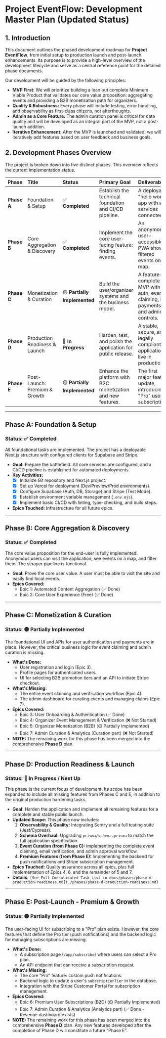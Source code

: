 

# **Project EventFlow: Development Master Plan (Updated Status)**

## 1. Introduction

This document outlines the phased development roadmap for **Project EventFlow**, from initial setup to production launch and post-launch enhancements. Its purpose is to provide a high-level overview of the development lifecycle and serve as a central reference point for the detailed phase documents.

Our development will be guided by the following principles:
*   **MVP First:** We will prioritize building a lean but complete Minimum Viable Product that validates our core value proposition: aggregating events and providing a B2B monetization path for organizers.
*   **Quality & Robustness:** Every phase will include testing, error handling, and observability as first-class citizens, not afterthoughts.
*   **Admin as a Core Feature:** The admin curation panel is critical for data quality and will be developed as an integral part of the MVP, not a post-launch addition.
*   **Iterative Enhancement:** After the MVP is launched and validated, we will iteratively add features based on user feedback and business goals.

## 2. Development Phases Overview

The project is broken down into five distinct phases. This overview reflects the current implementation status.

| Phase | Title | Status | Primary Goal | Deliverable |
| :--- | :--- | :--- | :--- | :--- |
| **Phase A** | Foundation & Setup | ✅ **Completed** | Establish the technical foundation and CI/CD pipeline. | A deployable "hello world" app with all services connected. |
| **Phase B** | Core Aggregation & Discovery | ✅ **Completed** | Implement the core user-facing feature: finding events. | An anonymous-user-accessible PWA showing filtered events on a map. |
| **Phase C** | Monetization & Curation | 🟡 **Partially Implemented** | Build the user/organizer systems and the business model. | A feature-complete MVP with auth, event claiming, B2B payments, and admin controls. |
| **Phase D** | Production Readiness & Launch | 📝 **In Progress** | Harden, test, and polish the application for public release. | A stable, secure, and legally compliant application live in production. |
| **Phase E**| Post-Launch: Premium & Growth | 🟡 **Partially Implemented**| Enhance the platform with B2C monetization and new features. | The first major feature update, introducing "Pro" user subscriptions. |

---

## **Phase A: Foundation & Setup**

### Status: ✅ Completed
All foundational tasks are implemented. The project has a deployable Next.js structure with configured clients for Supabase and Stripe.

*   **Goal:** Prepare the battlefield. All core services are configured, and a CI/CD pipeline is established for automated deployments.
*   **Key Activities:**
    *   [x] Initialize Git repository and Next.js project.
    *   [x] Set up Vercel for deployment (Dev/Preview/Prod environments).
    *   [x] Configure Supabase (Auth, DB, Storage) and Stripe (Test Mode).
    *   [x] Establish environment variable management (`.env.mjs`).
    *   [x] Implement basic CI/CD with linting, type-checking, and build steps.
*   **Epics Touched:** Infrastructure for all future epics.

---

## **Phase B: Core Aggregation & Discovery**

### Status: ✅ Completed
The core value proposition for the end-user is fully implemented. Anonymous users can visit the application, see events on a map, and filter them. The scraper pipeline is functional.

*   **Goal:** Prove the core user value. A user must be able to visit the site and easily find local events.
*   **Epics Covered:**
    *   Epic 1: Automated Content Aggregation (✅ Done)
    *   Epic 2: Core User Experience (Free) (✅ Done)

---

## **Phase C: Monetization & Curation**

### Status: 🟡 Partially Implemented
The foundational UI and APIs for user authentication and payments are in place. However, the critical business logic for event claiming and admin curation is missing.

*   **What's Done:**
    *   User registration and login (Epic 3).
    *   Profile pages for authenticated users.
    *   UI for selecting B2B promotion tiers and an API to initiate Stripe checkout.
*   **What's Missing:**
    *   The entire event claiming and verification workflow (Epic 4).
    *   The admin dashboard for curating events and managing claims (Epic 7).
*   **Epics Covered:**
    *   Epic 3: User Onboarding & Authentication (✅ Done)
    *   Epic 4: Organizer Event Management & Verification (❌ Not Started)
    *   Epic 5: Organizer Monetization (B2B) (🟡 Partially Implemented)
    *   Epic 7: Admin Curation & Analytics (Curation part) (❌ Not Started)
*   **NOTE:** The remaining work for this phase has been merged into the comprehensive **Phase D** plan.

---

## **Phase D: Production Readiness & Launch**

### Status: 📝 In Progress / Next Up
This phase is the current focus of development. Its scope has been expanded to include all missing features from Phases C and E, in addition to the original production hardening tasks.

*   **Goal:** Harden the application and implement all remaining features for a complete and stable public launch.
*   **Updated Scope:** This phase now includes:
    1.  **Observability & Quality:** Integrating Sentry and a full testing suite (Jest/Cypress).
    2.  **Schema Overhaul:** Upgrading `prisma/schema.prisma` to match the full application specification.
    3.  **Event Curation (from Phase C):** Implementing the complete event claiming, email verification, and admin approval workflow.
    4.  **Premium Features (from Phase E):** Implementing the backend for push notifications and Stripe subscription management.
*   **Epics Touched:** Quality assurance across all epics, plus full implementation of Epics 4, 6, and the remainder of 5 and 7.
*   **Details:** `[See Full Consolidated Task List in docs/phases/phase-d-production-readiness.md](./phases/phase-d-production-readiness.md)`

---

## **Phase E: Post-Launch - Premium & Growth**

### Status: 🟡 Partially Implemented
The user-facing UI for subscribing to a "Pro" plan exists. However, the core features that define the Pro tier (push notifications) and the backend logic for managing subscriptions are missing.

*   **What's Done:**
    *   A subscription page (`/app/subscribe`) where users can select a Pro plan.
    *   An API endpoint that can receive a subscription request.
*   **What's Missing:**
    *   The core "Pro" feature: custom push notifications.
    *   Backend logic to update a user's `subscriptionTier` in the database.
    *   Integration with the Stripe Customer Portal for subscription management.
*   **Epics Covered:**
    *   Epic 6: Premium User Subscriptions (B2C) (🟡 Partially Implemented)
    *   Epic 7: Admin Curation & Analytics (Analytics part) (✅ Done - Revenue dashboard exists)
*   **NOTE:** The remaining work for this phase has been merged into the comprehensive **Phase D** plan. Any new features developed after the completion of Phase D will constitute a future "Phase E".